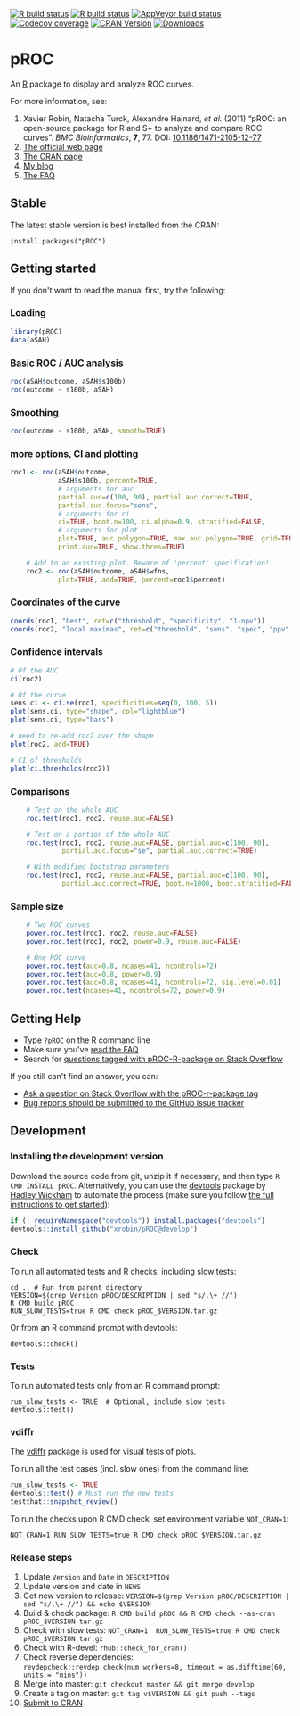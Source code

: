 [![R build status](https://github.com/xrobin/pROC/workflows/R-CMD-check/badge.svg)](https://github.com/xrobin/pROC/actions?workflow=R-CMD-check)
[![R build status](https://github.com/xrobin/pROC/workflows/test-coverage/badge.svg)](https://github.com/xrobin/pROC/actions?workflow=test-coverage)
[![AppVeyor build status](https://ci.appveyor.com/api/projects/status/github/xrobin/pROC?branch=master&svg=true)](https://ci.appveyor.com/project/xrobin/pROC)
[![Codecov coverage](https://codecov.io/github/xrobin/pROC/branch/master/graphs/badge.svg)](https://app.codecov.io/github/xrobin/pROC) 
[![CRAN Version](http://www.r-pkg.org/badges/version/pROC)](https://cran.r-project.org/package=pROC)
[![Downloads](http://cranlogs.r-pkg.org/badges/pROC)](https://cran.r-project.org/package=pROC)

pROC
=============

An [R](https://www.r-project.org/) package to display and analyze ROC curves.

For more information, see:

1. Xavier Robin, Natacha Turck, Alexandre Hainard, *et al.* (2011) “pROC: an open-source package for R and S+ to analyze and compare ROC curves”. *BMC Bioinformatics*, **7**, 77. DOI: [10.1186/1471-2105-12-77](http://dx.doi.org/10.1186/1471-2105-12-77)
2. [The official web page](https://xrobin.github.io/pROC/)
3. [The CRAN page](https://cran.r-project.org/package=pROC)
4. [My blog](http://xavier.robin.name/tag/pROC/)
5. [The FAQ](https://github.com/xrobin/pROC/wiki/FAQ---Frequently-asked-questions)

Stable
-------

The latest stable version is best installed from the CRAN:

    install.packages("pROC")

Getting started
-------

If you don't want to read the manual first, try the following:

### Loading 

```R
library(pROC)
data(aSAH)
```
### Basic ROC / AUC analysis 
```R
roc(aSAH$outcome, aSAH$s100b)
roc(outcome ~ s100b, aSAH)
```
### Smoothing
```R
roc(outcome ~ s100b, aSAH, smooth=TRUE) 
```
### more options, CI and plotting
```R
roc1 <- roc(aSAH$outcome,
            aSAH$s100b, percent=TRUE,
            # arguments for auc
            partial.auc=c(100, 90), partial.auc.correct=TRUE,
            partial.auc.focus="sens",
            # arguments for ci
            ci=TRUE, boot.n=100, ci.alpha=0.9, stratified=FALSE,
            # arguments for plot
            plot=TRUE, auc.polygon=TRUE, max.auc.polygon=TRUE, grid=TRUE,
            print.auc=TRUE, show.thres=TRUE)

    # Add to an existing plot. Beware of 'percent' specification!
    roc2 <- roc(aSAH$outcome, aSAH$wfns,
            plot=TRUE, add=TRUE, percent=roc1$percent)        
```
### Coordinates of the curve
```R
coords(roc1, "best", ret=c("threshold", "specificity", "1-npv"))
coords(roc2, "local maximas", ret=c("threshold", "sens", "spec", "ppv", "npv"))
```
### Confidence intervals
```R
# Of the AUC
ci(roc2)

# Of the curve
sens.ci <- ci.se(roc1, specificities=seq(0, 100, 5))
plot(sens.ci, type="shape", col="lightblue")
plot(sens.ci, type="bars")

# need to re-add roc2 over the shape
plot(roc2, add=TRUE)

# CI of thresholds
plot(ci.thresholds(roc2))
```
### Comparisons
```R
    # Test on the whole AUC
    roc.test(roc1, roc2, reuse.auc=FALSE)

    # Test on a portion of the whole AUC
    roc.test(roc1, roc2, reuse.auc=FALSE, partial.auc=c(100, 90),
             partial.auc.focus="se", partial.auc.correct=TRUE)

    # With modified bootstrap parameters
    roc.test(roc1, roc2, reuse.auc=FALSE, partial.auc=c(100, 90),
             partial.auc.correct=TRUE, boot.n=1000, boot.stratified=FALSE)
```
### Sample size
```R
    # Two ROC curves
    power.roc.test(roc1, roc2, reuse.auc=FALSE)
    power.roc.test(roc1, roc2, power=0.9, reuse.auc=FALSE)

    # One ROC curve
    power.roc.test(auc=0.8, ncases=41, ncontrols=72)
    power.roc.test(auc=0.8, power=0.9)
    power.roc.test(auc=0.8, ncases=41, ncontrols=72, sig.level=0.01)
    power.roc.test(ncases=41, ncontrols=72, power=0.9)
```


Getting Help
------------

* Type `?pROC` on the R command line
* Make sure you've [read the FAQ](https://github.com/xrobin/pROC/wiki/FAQ---Frequently-asked-questions)
* Search for [questions tagged with pROC-R-package on Stack Overflow](https://stackoverflow.com/questions/tagged/proc-r-package?tab=Votes)

If you still can't find an answer, you can:

* [Ask a question on Stack Overflow with the pROC-r-package tag](https://stackoverflow.com/questions/ask?tags=pROC-r-package)
* [Bug reports should be submitted to the GitHub issue tracker](https://github.com/xrobin/pROC/issues)



Development
-------

### Installing the development version

Download the source code from git, unzip it if necessary, and then type `R CMD INSTALL pROC`. Alternatively, you can use the [devtools](https://github.com/r-lib/devtools/wiki) package by [Hadley Wickham](https://hadley.nz) to automate the process (make sure you follow [the full instructions to get started](https://devtools.r-lib.org/)):

```R
if (! requireNamespace("devtools")) install.packages("devtools")
devtools::install_github("xrobin/pROC@develop")
```

### Check

To run all automated tests and R checks, including slow tests:

```
cd .. # Run from parent directory
VERSION=$(grep Version pROC/DESCRIPTION | sed "s/.\+ //")
R CMD build pROC
RUN_SLOW_TESTS=true R CMD check pROC_$VERSION.tar.gz
```

Or from an R command prompt with devtools:

```
devtools::check()
```

### Tests

To run automated tests only from an R command prompt:

```
run_slow_tests <- TRUE  # Optional, include slow tests
devtools::test()
```

### vdiffr

The [vdiffr](https://github.com/r-lib/vdiffr) package is used for visual tests of plots.

To run all the test cases (incl. slow ones) from the command line:

```R
run_slow_tests <- TRUE
devtools::test() # Must run the new tests
testthat::snapshot_review()
```

To run the checks upon R CMD check, set environment variable `NOT_CRAN=1`:

```
NOT_CRAN=1 RUN_SLOW_TESTS=true R CMD check pROC_$VERSION.tar.gz
```

### Release steps

1. Update `Version` and `Date` in `DESCRIPTION`
1. Update version and date in `NEWS`
1. Get new version to release: `VERSION=$(grep Version pROC/DESCRIPTION | sed "s/.\+ //") && echo $VERSION`
1. Build & check package: `R CMD build pROC && R CMD check --as-cran pROC_$VERSION.tar.gz`
1. Check with slow tests: `NOT_CRAN=1  RUN_SLOW_TESTS=true R CMD check pROC_$VERSION.tar.gz`
1. Check with R-devel: `rhub::check_for_cran()`
1. Check reverse dependencies: `revdepcheck::revdep_check(num_workers=8, timeout = as.difftime(60, units = "mins"))`
1. Merge into master: `git checkout master && git merge develop`
1. Create a tag on master: `git tag v$VERSION && git push --tags`
1. [Submit to CRAN](https://cran.r-project.org/submit.html)
